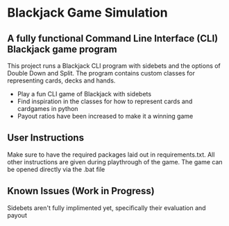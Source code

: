 # Blackjack Game Simulation

## A fully functional Command Line Interface (CLI) Blackjack game program

This project runs a Blackjack CLI program with sidebets and the options of Double Down and Split. The program contains custom classes for representing cards, decks and hands.

* Play a fun CLI game of Blackjack with sidebets
* Find inspiration in the classes for how to represent cards and cardgames in python
* Payout ratios have been increased to make it a winning game

## User Instructions

Make sure to have the required packages laid out in requirements.txt. All other instructions are given during playthrough of the game. The game can be opened directly via the .bat file

## Known Issues (Work in Progress)

Sidebets aren't fully implimented yet, specifically their evaluation and payout
